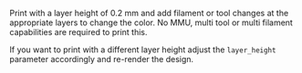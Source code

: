 Print with a layer height of 0.2 mm and add filament or tool changes at the appropriate layers to
change the color. No MMU, multi tool or multi filament capabilities are required to print this.

If you want to print with a different layer height adjust the `layer_height` parameter accordingly
and re-render the design.
